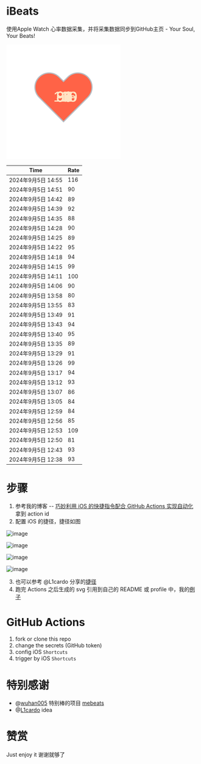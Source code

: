 # iBeats
使用Apple Watch 心率数据采集，并将采集数据同步到GitHub主页 - Your Soul, Your Beats!

![](./files/heart.svg)

<!--START_SECTION:my_heart_rate-->
| Time | Rate | 
 | ---- | ---- | 
| 2024年9月5日 14:55 | 116 |
| 2024年9月5日 14:51 | 90 |
| 2024年9月5日 14:42 | 89 |
| 2024年9月5日 14:39 | 92 |
| 2024年9月5日 14:35 | 88 |
| 2024年9月5日 14:28 | 90 |
| 2024年9月5日 14:25 | 89 |
| 2024年9月5日 14:22 | 95 |
| 2024年9月5日 14:18 | 94 |
| 2024年9月5日 14:15 | 99 |
| 2024年9月5日 14:11 | 100 |
| 2024年9月5日 14:06 | 90 |
| 2024年9月5日 13:58 | 80 |
| 2024年9月5日 13:55 | 83 |
| 2024年9月5日 13:49 | 91 |
| 2024年9月5日 13:43 | 94 |
| 2024年9月5日 13:40 | 95 |
| 2024年9月5日 13:35 | 89 |
| 2024年9月5日 13:29 | 91 |
| 2024年9月5日 13:26 | 99 |
| 2024年9月5日 13:17 | 94 |
| 2024年9月5日 13:12 | 93 |
| 2024年9月5日 13:07 | 86 |
| 2024年9月5日 13:05 | 84 |
| 2024年9月5日 12:59 | 84 |
| 2024年9月5日 12:56 | 85 |
| 2024年9月5日 12:53 | 109 |
| 2024年9月5日 12:50 | 81 |
| 2024年9月5日 12:43 | 93 |
| 2024年9月5日 12:38 | 93 |

<!--END_SECTION:my_heart_rate-->

# 步骤
1. 参考我的博客 -- [巧妙利用 iOS 的快捷指令配合 GitHub Actions 实现自动化](https://github.com/yihong0618/gitblog/issues/198) 拿到 action id
2. 配置 iOS 的捷径，捷径如图

![image](https://user-images.githubusercontent.com/15976103/122154218-0db0b480-ce97-11eb-93bb-5aec07c558dc.png)

![image](https://user-images.githubusercontent.com/15976103/122154236-186b4980-ce97-11eb-8e4b-70551a0391ae.png)

![image](https://user-images.githubusercontent.com/15976103/122154268-2d47dd00-ce97-11eb-902e-3acf292265a9.png)

![image](https://user-images.githubusercontent.com/15976103/122174055-fa144680-ceb4-11eb-9be2-3eb83cd516f7.png)

3. 也可以参考 @L1cardo 分享的[捷径](https://www.icloud.com/shortcuts/6ab6047b459c41ad822ad6b94b1c03d4)
4. 跑完 Actions 之后生成的 svg 引用到自己的 README 或 profile 中，我的[例子](https://github.com/yihong0618) 

# GitHub Actions

1. fork or clone this repo
2. change the secrets (GitHub token)
3. config iOS `Shortcuts` 
4. trigger by iOS `Shortcuts`

# 特别感谢
- @[wuhan005](https://github.com/wuhan005) 特别棒的项目 [mebeats](https://github.com/wuhan005/mebeats)
- @[L1cardo](https://github.com/L1cardo) idea

# 赞赏
Just enjoy it
谢谢就够了
